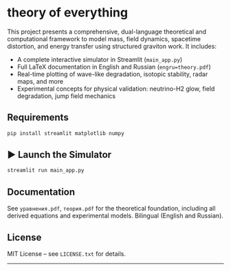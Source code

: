 # theory of everything

This project presents a comprehensive, dual-language theoretical and computational framework to model mass, field dynamics, spacetime distortion, and energy transfer using structured graviton work. It includes:

- A complete interactive simulator in Streamlit (`main_app.py`)
- Full LaTeX documentation in English and Russian (`engru=theory.pdf`)
- Real-time plotting of wave-like degradation, isotopic stability, radar maps, and more
- Experimental concepts for physical validation: neutrino-H2 glow, field degradation, jump field mechanics

##  Requirements

```bash
pip install streamlit matplotlib numpy
```

## ▶️ Launch the Simulator

```bash
streamlit run main_app.py
```

## Documentation

See `уравнения.pdf`, `теория.pdf` for the theoretical foundation, including all derived equations and experimental models. Bilingual (English and Russian).

## License

MIT License – see `LICENSE.txt` for details.

---

